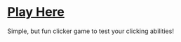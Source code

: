# [Play Here](https://clester31.github.io/Clicker-Game/)
Simple, but fun clicker game to test your clicking abilities!
